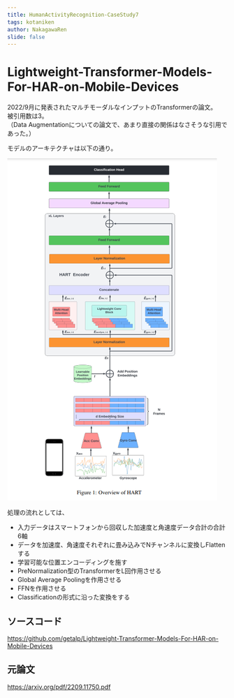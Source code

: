 ```yaml
---
title: HumanActivityRecognition-CaseStudy7
tags: kotaniken
author: NakagawaRen
slide: false
---
```

# Lightweight-Transformer-Models-For-HAR-on-Mobile-Devices

2022/9月に発表されたマルチモーダルなインプットのTransformerの論文。  
被引用数は3。  
（Data Augmentationについての論文で、あまり直接の関係はなさそうな引用であった。）  


モデルのアーキテクチャは以下の通り。  

![image.png](image/jjxHTcun8h.png)  

処理の流れとしては、  

- 入力データはスマートフォンから回収した加速度と角速度データ合計の合計6軸  
- データを加速度、角速度それぞれに畳み込みでNチャンネルに変換しFlattenする  
- 学習可能な位置エンコーディングを施す  
- PreNormalization型のTransformerをL回作用させる  
- Global Average Poolingを作用させる  
- FFNを作用させる  
- Classificationの形式に沿った変換をする  

## ソースコード
https://github.com/getalp/Lightweight-Transformer-Models-For-HAR-on-Mobile-Devices  

## 元論文
https://arxiv.org/pdf/2209.11750.pdf  
